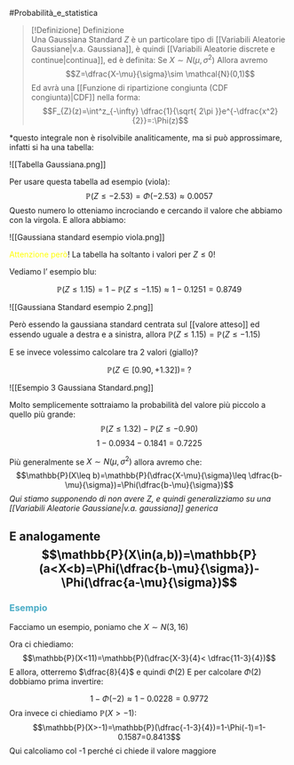#Probabilità_e_statistica 

>[!Definizione]  Definizione  
>Una Gaussiana Standard $Z$ è un particolare tipo di [[Variabili Aleatorie Gaussiane|v.a. Gaussiana]], è quindi [[Variabili Aleatorie discrete e continue|continua]], ed è definita:
>Se $X\sim N(\mu,\sigma^2)$
>Allora avremo
>$$Z=\dfrac{X-\mu}{\sigma}\sim \mathcal{N}(0,1)$$
>Ed avrà una [[Funzione di ripartizione congiunta (CDF congiunta)|CDF]] nella forma:
>$$F_{Z}(z)=\int^z_{-\infty} \dfrac{1}{\sqrt{ 2\pi }}e^{-\dfrac{x^2}{2}}=:\Phi(z)$$

*questo integrale non è risolvibile analiticamente, ma si può approssimare, infatti si ha una tabella:

![[Tabella Gaussiana.png]]

Per usare questa tabella ad esempio (viola):
$$\mathbb{P}(Z\leq-2.53)=\Phi(-2.53)\approx 0.0057$$
Questo numero lo otteniamo incrociando e cercando il valore che abbiamo con la virgola.
E allora abbiamo:

![[Gaussiana standard esempio viola.png]]

<font color="#ffff00">Attenzione però</font>!
La tabella ha soltanto i valori per $Z\leq 0$!

Vediamo l’ esempio blu:

$$\mathbb{P}(Z\leq 1.15)=1-\mathbb{P}(Z\leq -1.15)\approx 1-0.1251=0.8749$$


![[Gaussiana Standard esempio 2.png]]

Però essendo la gaussiana standard centrata sul [[valore atteso]] ed essendo uguale a destra e a sinistra, allora $\mathbb{P}(Z\leq 1.15)=\mathbb{P}(Z\leq -1.15)$

E se invece volessimo calcolare tra 2 valori (giallo)?

$$\mathbb{P}(Z\in[0.90,+1.32])=\ ?$$


![[Esempio 3 Gaussiana Standard.png]]

Molto semplicemente sottraiamo la probabilità del valore più piccolo a quello più grande:
$$\mathbb{P}(Z\leq 1.32)-\mathbb{P}(Z\leq -0.90)$$
$$1-0.0934-0.1841=0.7225$$


Più generalmente se $X\sim N(\mu,\sigma^2)$
allora avremo che:
$$\mathbb{P}(X\leq b)=\mathbb{P}(\dfrac{X-\mu}{\sigma}\leq \dfrac{b-\mu}{\sigma})=\Phi(\dfrac{b-\mu}{\sigma})$$
*Qui stiamo supponendo di non avere Z, e quindi generalizziamo su una [[Variabili Aleatorie Gaussiane|v.a. gaussiana]] generica*

E analogamente
$$\mathbb{P}(X\in(a,b))=\mathbb{P}(a<X<b)=\Phi(\dfrac{b-\mu}{\sigma})-\Phi(\dfrac{a-\mu}{\sigma})$$
---

### <font color="#4bacc6">Esempio</font>
Facciamo un esempio, poniamo che $X\sim N(3,16)$

Ora ci chiediamo:
$$\mathbb{P}(X<11)=\mathbb{P}(\dfrac{X-3}{4}< \dfrac{11-3}{4})$$
E allora, otterremo $\dfrac{8}{4}$ e quindi $\Phi(2)$
E per calcolare $\Phi(2)$ dobbiamo prima invertire:

$$1-\Phi(-2)\approx 1-0.0228=0.9772$$
Ora invece ci chiediamo $\mathbb{P}(X>-1)$:
$$\mathbb{P}(X>-1)=\mathbb{P}(\dfrac{-1-3}{4})=1-\Phi(-1)=1-0.1587=0.8413$$
Qui calcoliamo col -1 perché ci chiede il valore maggiore
